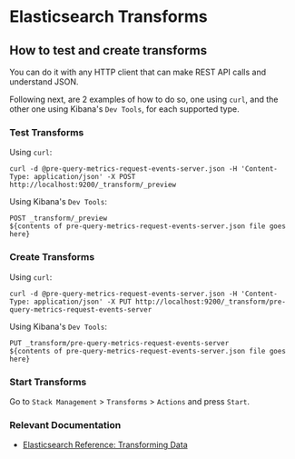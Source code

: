# Elasticsearch Transforms

## How to test and create transforms

You can do it with any HTTP client that can make REST API calls and understand JSON.

Following next, are 2 examples of how to do so, one using `curl`, and the other one using Kibana's `Dev Tools`, for each supported type.

### Test Transforms

Using `curl`:
```
curl -d @pre-query-metrics-request-events-server.json -H 'Content-Type: application/json' -X POST http://localhost:9200/_transform/_preview
```

Using Kibana's `Dev Tools`:
```
POST _transform/_preview
${contents of pre-query-metrics-request-events-server.json file goes here}
```

### Create Transforms

Using `curl`:
```
curl -d @pre-query-metrics-request-events-server.json -H 'Content-Type: application/json' -X PUT http://localhost:9200/_transform/pre-query-metrics-request-events-server
```

Using Kibana's `Dev Tools`:
```
PUT _transform/pre-query-metrics-request-events-server
${contents of pre-query-metrics-request-events-server.json file goes here}
```

### Start Transforms

Go to `Stack Management` > `Transforms` > `Actions` and press `Start`.

### Relevant Documentation

* [Elasticsearch Reference: Transforming Data](https://www.elastic.co/guide/en/elasticsearch/reference/current/transforms.html)